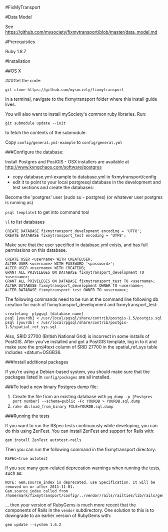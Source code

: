 #FixMyTransport

#Data Model

See https://github.com/mysociety/fixmytransport/blob/master/data_model.md

#Prerequisites

Ruby 1.8.7

#Installation


##OS X


###Get the code:

    git clone https://github.com/mysociety/fixmytransport

In a terminal, navigate to the fixmytransport folder where this
install guide lives.

You will also want to install mySociety's common ruby libraries. Run:

    git submodule update --init

to fetch the contents of the submodule.

Copy `config/general.yml-example` to `config/general.yml`

###Configure the database:

Install Postgres and PostGIS - OSX installers are available at
http://www.kyngchaos.com/software/postgres

* copy database.yml-example to database.yml in fixmytransport/config
* edit it to point to your local postgresql database in the development
  and test sections and create the databases:

Become the 'postgres' user (sudo su - postgres) (or whatever user postgres is running as)

```psql template1``` to get into command tool

```\l``` to list databases

    CREATE DATABASE fixmytransport_development encoding = 'UTF8';
    CREATE DATABASE fixmytransport_test encoding = 'UTF8';

Make sure that the user specified in database.yml exists, and has full
permissions on this database.

    CREATE USER <username> WITH CREATEUSER;
    ALTER USER <username> WITH PASSWORD '<password>';
    ALTER USER <username> WITH CREATEDB;
    GRANT ALL PRIVILEGES ON DATABASE fixmytransport_development TO <username>;
    GRANT ALL PRIVILEGES ON DATABASE fixmytransport_test TO <username>;    	
    ALTER DATABASE fixmytransport_development OWNER TO <username>;
    ALTER DATABASE fixmytransport_test OWNER TO <username>;


The following commands need to be run at the command line following db creation for each of fixmytransport_development and fixmytransport_test:

    createlang  plpgsql [database name]
    psql [yourdb] < /usr/local/pgsql/share/contrib/postgis-1.5/postgis.sql
    psql [yourdb] < /usr/local/pgsql/share/contrib/postgis-1.5/spatial_ref_sys.sql

Also, SRID 27700 (British National Grid) is incorrect in some installs of PostGIS. After you’ve installed and got a PostGIS template, log in to it and make sure the proj4text column of SRID 27700 in the spatial_ref_sys table includes +datum=OSGB36.

###Install additional packages

If you're using a Debian-based system, you should make sure that the
packages listed in `config/packages` are all installed.

###To load a new binary Postgres dump file:

1. Create the file from an existing database with ```pg_dump -p [Postgres port number] --schema=public -Fc YOURDB > YOURDB.sql.dump```
2. ```rake db:load_from_binary FILE=YOURDB.sql.dump```

###Running the tests

If you want to run the RSpec tests continuously while developing, you
can do this using ZenTest.  You can install ZenTest and support for
Rails with:

    gem install ZenTest autotest-rails

Then you can run the following command in the fixmytransport directory:

    RSPEC=true autotest

If you see many gem-related deprecation warnings when running the
tests, such as:

    NOTE: Gem.source_index is deprecated, use Specification. It will be removed on or after 2011-11-01.
    Gem.source_index called from /home/mark/fixmytransport/config/../vendor/rails/railties/lib/rails/gem_dependency.rb:21.

... then your version of RubyGems is much more recent that the
components of Rails in the `vendor` subdirectory.  One solution to
this is to downgrade to an earlier version of RubyGems with:

    gem update --system 1.6.2
